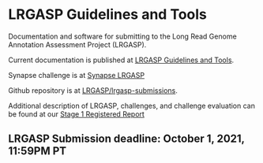 # LRGASP Guidelines and Tools

Documentation and software for submitting to the
Long Read Genome Annotation Assessment Project (LRGASP).

Current documentation is published at [LRGASP Guidelines and Tools](https://lrgasp.github.io/lrgasp-submissions/docs).

Synapse challenge is at [Synapse LRGASP](https://www.synapse.org/#!Synapse:syn25007472/wiki/608702)

Github repository is at [LRGASP/lrgasp-submissions](https://github.com/LRGASP/lrgasp-submissions).

Additional description of LRGASP, challenges, and challenge evaluation can be found at our [Stage 1 Registered Report](https://www.researchsquare.com/article/rs-777702/v1)

## LRGASP Submission deadline: October 1, 2021, 11:59PM PT
